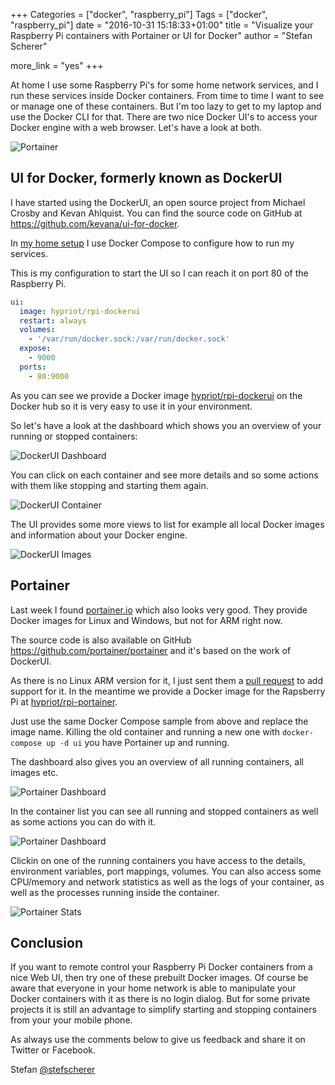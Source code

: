 +++
Categories = ["docker", "raspberry_pi"]
Tags = ["docker", "raspberry_pi"]
date = "2016-10-31 15:18:33+01:00"
title = "Visualize your Raspberry Pi containers with Portainer or UI for Docker"
author = "Stefan Scherer"

more_link = "yes"
+++

At home I use some Raspberry Pi's for some home network services, and I run
these services inside Docker containers. From time to time I want to see or
manage one of these containers. But I'm too lazy to get to my laptop and use
the Docker CLI for that. There are two nice Docker UI's to access your Docker engine with a web browser. Let's have a look at both.

![Portainer](/images/dockerui-portainer/portainer-docker.png)

<!--more-->

## UI for Docker, formerly known as DockerUI

I have started using the DockerUI, an open source project from Michael Crosby and Kevan Ahlquist. You can find the source code on GitHub at https://github.com/kevana/ui-for-docker.

In [my home setup](https://github.com/StefanScherer/docker-at-home/blob/eb451b954809393e8536259aff6daf27bfb7b7b8/docker-compose.yml#L27-L35
) I use Docker Compose to configure how to run my services.

This is my configuration to start the UI so I can reach it on port 80 of the Raspberry Pi.

```yaml
ui:
  image: hypriot/rpi-dockerui
  restart: always
  volumes:
    - '/var/run/docker.sock:/var/run/docker.sock'
  expose:
    - 9000
  ports:
    - 80:9000
```

As you can see we provide a Docker image [hypriot/rpi-dockerui](https://hub.docker.com/r/hypriot/rpi-dockerui/) on the Docker hub so it is very easy to use it in your environment.

So let's have a look at the dashboard which shows you an overview of your running or stopped containers:

 ![DockerUI Dashboard](/images/dockerui-portainer/dockerui-dashboard.png)

You can click on each container and see more details and so some actions with them like stopping and starting them again.

![DockerUI Container](/images/dockerui-portainer/dockerui-container.png)

The UI provides some more views to list for example all local Docker images and information about your Docker engine.

![DockerUI Images](/images/dockerui-portainer/dockerui-images.png)

## Portainer

Last week I found [portainer.io](http://portainer.io) which also looks very good. They provide Docker images for Linux and Windows, but not for ARM right now.

The source code is also available on GitHub https://github.com/portainer/portainer and it's based on the work of DockerUI.

As there is no Linux ARM version for it, I just sent them a [pull request](https://github.com/portainer/portainer/pull/299) to add support for it.
In the meantime we provide a Docker image for the Rapsberry Pi at [hypriot/rpi-portainer](https://hub.docker.com/r/hypriot/rpi-portainer/).

Just use the same Docker Compose sample from above and replace the image name. Killing the old container and running a new one with `docker-compose up -d ui` you have Portainer up and running.

The dashboard also gives you an overview of all running containers, all images etc.

![Portainer Dashboard](/images/dockerui-portainer/portainer-dashboard.png)

In the container list you can see all running and stopped containers as well as some actions you can do with it.

![Portainer Dashboard](/images/dockerui-portainer/portainer-container.png)

Clickin on one of the running containers you have access to the details, environment variables, port mappings, volumes.
You can also access some CPU/memory and network statistics as well as the logs of your container, as well as the processes running inside the container.

![Portainer Stats](/images/dockerui-portainer/portainer-stats.png)

## Conclusion

If you want to remote control your Raspberry Pi Docker containers from a nice Web UI, then try
one of these prebuilt Docker images. Of course be aware that everyone in your home network
is able to manipulate your Docker containers with it as there is no login dialog.
But for some private projects it is still an advantage to simplify starting and stopping containers from your your mobile phone.

As always use the comments below to give us feedback and share it on Twitter or Facebook.

Stefan [@stefscherer](https://twitter.com/stefscherer)
